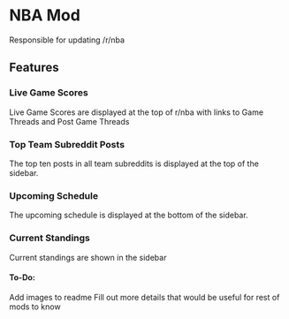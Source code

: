 # NBA Mod

Responsible for updating /r/nba

## Features


### Live Game Scores
Live Game Scores are displayed at the top of r/nba with links to Game Threads and Post Game Threads

### Top Team Subreddit Posts
The top ten posts in all team subreddits is displayed at the top of the sidebar. 

### Upcoming Schedule
The upcoming schedule is displayed at the bottom of the sidebar.

### Current Standings
Current standings are shown in the sidebar


#### To-Do:

Add images to readme
Fill out more details that would be useful for rest of mods to know
